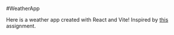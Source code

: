 #WeatherApp

Here is a weather app created with React and Vite! Inspired by [this](https://github.com/Techtonica/curriculum/blob/main/projects/weather-app.md) assignment.
